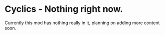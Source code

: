 # Cyclics - Nothing right now.
Currently this mod has nothing really in it, planning on adding more content soon.
